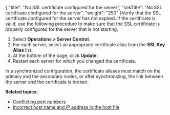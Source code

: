 {
    "title": "No SSL certificate configured for the server",
    "linkTitle": "No SSL certificate configured for the server",
    "weight": "250"
}Verify that the SSL certificate configured for the server has not expired. If the certificate is valid, use the following procedure to make sure that the SSL certificate is properly configured for the server that is not starting.

1.  Select **Operations > Server Control**.
2.  For each server, select an appropriate certificate alias from the **SSL Key Alias** list.
3.  At the bottom of the page, click **Update**.
4.  Restart each server for which you changed the certificate.

In a synchronized configuration, the certificate aliases must match on the primary and the secondary nodes, or after synchronizing, the link between the server and the certificate is broken.

**Related topics:**

-   [Conflicting port numbers](../c_st_conflicting_port_numbers)
-   [Incorrect host name and IP address in the host file](../c_st_incorrect_host_name_ip_in_host_file)

